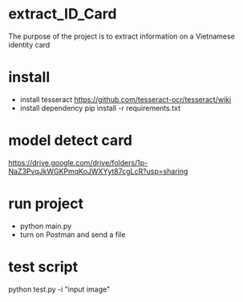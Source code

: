 # extract_ID_Card
The purpose of the project is to extract information on a Vietnamese identity card

# install
- install tesseract
https://github.com/tesseract-ocr/tesseract/wiki
- install dependency
pip install -r requirements.txt

# model detect card
https://drive.google.com/drive/folders/1p-NaZ3PvqJkWGKPmqKoJWXYyt87cgLcR?usp=sharing

# run project
- python main.py
- turn on Postman and send a file

# test script
python test.py -i "input image"
